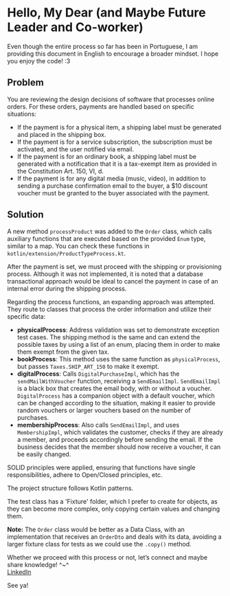 # Hello, My Dear (and Maybe Future Leader and Co-worker)

Even though the entire process so far has been in Portuguese, I am providing this document in English to encourage a broader mindset. I hope you enjoy the code! :3

## Problem

You are reviewing the design decisions of software that processes online orders. For these orders, payments are handled based on specific situations:

- If the payment is for a physical item, a shipping label must be generated and placed in the shipping box.
- If the payment is for a service subscription, the subscription must be activated, and the user notified via email.
- If the payment is for an ordinary book, a shipping label must be generated with a notification that it is a tax-exempt item as provided in the Constitution Art. 150, VI, d.
- If the payment is for any digital media (music, video), in addition to sending a purchase confirmation email to the buyer, a $10 discount voucher must be granted to the buyer associated with the payment.

## Solution

A new method `processProduct` was added to the `Order` class, which calls auxiliary functions that are executed based on the provided `Enum` type, similar to a map. You can check these functions in `kotlin/extension/ProductTypeProcess.kt`.

After the payment is set, we must proceed with the shipping or provisioning process. Although it was not implemented, it is noted that a database transactional approach would be ideal to cancel the payment in case of an internal error during the shipping process.

Regarding the process functions, an expanding approach was attempted. They route to classes that process the order information and utilize their specific data:

- **physicalProcess**: Address validation was set to demonstrate exception test cases. The shipping method is the same and can extend the possible taxes by using a list of an enum, placing them in order to make them exempt from the given tax.
- **bookProcess**: This method uses the same function as `physicalProcess`, but passes `Taxes.SHIP_ART_150` to make it exempt.
- **digitalProcess**: Calls `DigitalPurchaseImpl`, which has the `sendMailWithVoucher` function, receiving a `SendEmailImpl`. `SendEmailImpl` is a black box that creates the email body, with or without a voucher. `DigitalProcess` has a companion object with a default voucher, which can be changed according to the situation, making it easier to provide random vouchers or larger vouchers based on the number of purchases.
- **membershipProcess**: Also calls `SendEmailImpl`, and uses `MembershipImpl`, which validates the customer, checks if they are already a member, and proceeds accordingly before sending the email. If the business decides that the member should now receive a voucher, it can be easily changed.

SOLID principles were applied, ensuring that functions have single responsibilities, adhere to Open/Closed principles, etc.

The project structure follows Kotlin patterns.

The test class has a 'Fixture' folder, which I prefer to create for objects, as they can become more complex, only copying certain values and changing them.

**Note:**
The `Order` class would be better as a Data Class, with an implementation that receives an `OrderDto` and deals with its data, avoiding a larger fixture class for tests as we could use the `.copy()` method.

Whether we proceed with this process or not, let’s connect and maybe share knowledge! ^~^  
[LinkedIn](https://www.linkedin.com/in/gabrielteixeirasoares/)

See ya!

